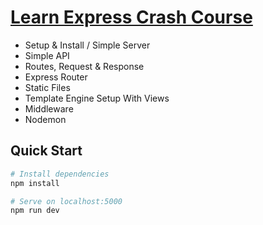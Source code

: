 # [Learn Express Crash Course](https://6g2qr.sse.codesandbox.io/ "Live Demo")

- Setup & Install / Simple Server
- Simple API
- Routes, Request & Response
- Express Router
- Static Files
- Template Engine Setup With Views
- Middleware
- Nodemon

## Quick Start

```bash
# Install dependencies
npm install

# Serve on localhost:5000
npm run dev
```

